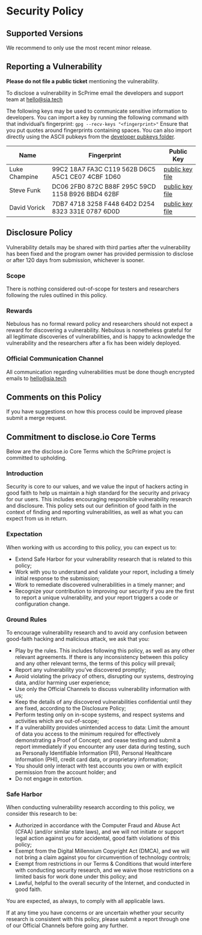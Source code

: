 # Security Policy

## Supported Versions

We recommend to only use the most recent minor release.
 
## Reporting a Vulnerability

**Please do not file a public ticket** mentioning the vulnerability.

To disclose a vulnerability in ScPrime email the developers and support team at hello@sia.tech

The following keys may be used to communicate sensitive information to developers.
You can import a key by running the following command with that individual’s fingerprint: `gpg --recv-keys "<fingerprint>"` Ensure that you put quotes around fingerprints containing spaces.
You can also import directly using the ASCII pubkeys from the [developer pubkeys folder](doc/developer-pubkeys).

| Name | Fingerprint | Public Key |
|------|-------------|-------------|
| Luke Champine | 99C2 18A7 FA3C C119 562B D6C5 A5C1 CE07 4CBF 1D60 | [public key file](doc/developer-pubkeys/luke-champine-pubkey.asc) |
| Steve Funk | DC06 2FB0 872C B88F 295C 59CD 1158 B926 BBD4 62BF |  [public key file](doc/developer-pubkeys/steve-funk-pubkey.asc) |
| David Vorick | 7DB7 4718 3258 F448 64D2 D254 8323 331E 0787 6D0D | [public key file](doc/developer-pubkeys/david-vorick-pubkey.asc) |
 
## Disclosure Policy
Vulnerability details may be shared with third parties after the vulnerability
has been fixed and the program owner has provided permission to disclose or
after 120 days from submission, whichever is sooner.

### Scope
There is nothing considered out-of-scope for testers and researchers following
the rules outlined in this policy.

### Rewards
Nebulous has no formal reward policy and researchers should not expect a reward
for discovering a vulnerability. Nebulous is nonetheless grateful for all
legitimate discoveries of vulnerabilities, and is happy to acknowledge the
vulnerability and the researchers after a fix has been widely deployed.


### Official Communication Channel
All communication regarding vulnerabilities must be done though encrypted emails to hello@sia.tech


## Comments on this Policy
If you have suggestions on how this process could be improved please submit a merge request.


## Commitment to disclose.io Core Terms
Below are the disclose.io Core Terms which the ScPrime project is committed to upholding.

### Introduction 
Security is core to our values, and we value the input of hackers acting in good
faith to help us maintain a high standard for the security and privacy for our
users. This includes encouraging responsible vulnerability research and
disclosure. This policy sets out our definition of good faith in the context of
finding and reporting vulnerabilities, as well as what you can expect from us in
return.

### Expectation
When working with us according to this policy, you can expect us to:

- Extend Safe Harbor for your vulnerability research that is related to this policy;
- Work with you to understand and validate your report, including a timely initial response to the submission;
- Work to remediate discovered vulnerabilities in a timely manner; and
- Recognize your contribution to improving our security if you are the first to report a unique vulnerability, and your report triggers a code or configuration change.

### Ground Rules
To encourage vulnerability research and to avoid any confusion between good-faith hacking and malicious attack, we ask that you:

- Play by the rules. This includes following this policy, as well as any other relevant agreements. If there is any inconsistency between this policy and any other relevant terms, the terms of this policy will prevail;
- Report any vulnerability you’ve discovered promptly;
- Avoid violating the privacy of others, disrupting our systems, destroying data, and/or harming user experience;
- Use only the Official Channels to discuss vulnerability information with us;
- Keep the details of any discovered vulnerabilities confidential until they are fixed, according to the Disclosure Policy;
- Perform testing only on in-scope systems, and respect systems and activities which are out-of-scope;
- If a vulnerability provides unintended access to data: Limit the amount of data you access to the minimum required for effectively demonstrating a Proof of Concept; and cease testing and submit a report immediately if you encounter any user data during testing, such as Personally Identifiable Information (PII), Personal Healthcare Information (PHI), credit card data, or proprietary information;
- You should only interact with test accounts you own or with explicit permission from the account holder; and
- Do not engage in extortion.

### Safe Harbor
When conducting vulnerability research according to this policy, we consider this research to be:

- Authorized in accordance with the Computer Fraud and Abuse Act (CFAA) (and/or similar state laws), and we will not initiate or support legal action against you for accidental, good faith violations of this policy;
- Exempt from the Digital Millennium Copyright Act (DMCA), and we will not bring a claim against you for circumvention of technology controls;
- Exempt from restrictions in our Terms & Conditions that would interfere with conducting security research, and we waive those restrictions on a limited basis for work done under this policy; and
- Lawful, helpful to the overall security of the Internet, and conducted in good faith.

You are expected, as always, to comply with all applicable laws.

If at any time you have concerns or are uncertain whether your security research is consistent with this policy, please submit a report through one of our Official Channels before going any further.
